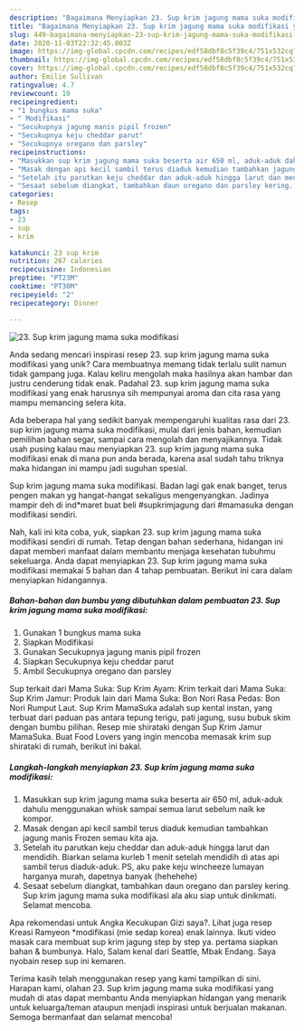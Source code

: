 ```yaml
---
description: "Bagaimana Menyiapkan 23. Sup krim jagung mama suka modifikasi yang Bisa Manjain Lidah"
title: "Bagaimana Menyiapkan 23. Sup krim jagung mama suka modifikasi yang Bisa Manjain Lidah"
slug: 449-bagaimana-menyiapkan-23-sup-krim-jagung-mama-suka-modifikasi-yang-bisa-manjain-lidah
date: 2020-11-03T22:32:45.003Z
image: https://img-global.cpcdn.com/recipes/edf58dbf8c5f39c4/751x532cq70/23-sup-krim-jagung-mama-suka-modifikasi-foto-resep-utama.jpg
thumbnail: https://img-global.cpcdn.com/recipes/edf58dbf8c5f39c4/751x532cq70/23-sup-krim-jagung-mama-suka-modifikasi-foto-resep-utama.jpg
cover: https://img-global.cpcdn.com/recipes/edf58dbf8c5f39c4/751x532cq70/23-sup-krim-jagung-mama-suka-modifikasi-foto-resep-utama.jpg
author: Emilie Sullivan
ratingvalue: 4.7
reviewcount: 10
recipeingredient:
- "1 bungkus mama suka"
- " Modifikasi"
- "Secukupnya jagung manis pipil frozen"
- "Secukupnya keju cheddar parut"
- "Secukupnya oregano dan parsley"
recipeinstructions:
- "Masukkan sup krim jagung mama suka beserta air 650 ml, aduk-aduk dahulu menggunakan whisk sampai semua larut sebelum naik ke kompor."
- "Masak dengan api kecil sambil terus diaduk kemudian tambahkan jagung manis Frozen semau kita aja."
- "Setelah itu parutkan keju cheddar dan aduk-aduk hingga larut dan mendidih. Biarkan selama kurleb 1 menit setelah mendidih di atas api sambil terus diaduk-aduk. PS, aku pake keju wincheeze lumayan harganya murah, dapetnya banyak (hehehehe)"
- "Sesaat sebelum diangkat, tambahkan daun oregano dan parsley kering. Sup krim jagung mama suka modifikasi ala aku siap untuk dinikmati. Selamat mencoba."
categories:
- Resep
tags:
- 23
- sup
- krim

katakunci: 23 sup krim 
nutrition: 267 calories
recipecuisine: Indonesian
preptime: "PT23M"
cooktime: "PT30M"
recipeyield: "2"
recipecategory: Dinner

---
```



![23. Sup krim jagung mama suka modifikasi](https://img-global.cpcdn.com/recipes/edf58dbf8c5f39c4/751x532cq70/23-sup-krim-jagung-mama-suka-modifikasi-foto-resep-utama.jpg)

Anda sedang mencari inspirasi resep 23. sup krim jagung mama suka modifikasi yang unik? Cara membuatnya memang tidak terlalu sulit namun tidak gampang juga. Kalau keliru mengolah maka hasilnya akan hambar dan justru cenderung tidak enak. Padahal 23. sup krim jagung mama suka modifikasi yang enak harusnya sih mempunyai aroma dan cita rasa yang mampu memancing selera kita.

Ada beberapa hal yang sedikit banyak mempengaruhi kualitas rasa dari 23. sup krim jagung mama suka modifikasi, mulai dari jenis bahan, kemudian pemilihan bahan segar, sampai cara mengolah dan menyajikannya. Tidak usah pusing kalau mau menyiapkan 23. sup krim jagung mama suka modifikasi enak di mana pun anda berada, karena asal sudah tahu triknya maka hidangan ini mampu jadi suguhan spesial.

Sup krim jagung mama suka modifikasi. Badan lagi gak enak banget, terus pengen makan yg hangat-hangat sekaligus mengenyangkan. Jadinya mampir deh di ind*maret buat beli #supkrimjagung dari #mamasuka dengan modifikasi sendiri.


Nah, kali ini kita coba, yuk, siapkan 23. sup krim jagung mama suka modifikasi sendiri di rumah. Tetap dengan bahan sederhana, hidangan ini dapat memberi manfaat dalam membantu menjaga kesehatan tubuhmu sekeluarga. Anda dapat menyiapkan 23. Sup krim jagung mama suka modifikasi memakai 5 bahan dan 4 tahap pembuatan. Berikut ini cara dalam menyiapkan hidangannya.

<!--inarticleads1-->

##### Bahan-bahan dan bumbu yang dibutuhkan dalam pembuatan 23. Sup krim jagung mama suka modifikasi:

1. Gunakan 1 bungkus mama suka
1. Siapkan  Modifikasi
1. Gunakan Secukupnya jagung manis pipil frozen
1. Siapkan Secukupnya keju cheddar parut
1. Ambil Secukupnya oregano dan parsley


Sup terkait dari Mama Suka: Sup Krim Ayam: Krim terkait dari Mama Suka: Sup Krim Jamur: Produk lain dari Mama Suka: Bon Nori Rasa Pedas: Bon Nori Rumput Laut. Sup Krim MamaSuka adalah sup kental instan, yang terbuat dari paduan pas antara tepung terigu, pati jagung, susu bubuk skim dengan bumbu pilihan. Resep mie shirataki dengan Sup Krim Jamur MamaSuka. Buat Food Lovers yang ingin mencoba memasak krim sup shirataki di rumah, berikut ini bakal. 

<!--inarticleads2-->

##### Langkah-langkah menyiapkan 23. Sup krim jagung mama suka modifikasi:

1. Masukkan sup krim jagung mama suka beserta air 650 ml, aduk-aduk dahulu menggunakan whisk sampai semua larut sebelum naik ke kompor.
1. Masak dengan api kecil sambil terus diaduk kemudian tambahkan jagung manis Frozen semau kita aja.
1. Setelah itu parutkan keju cheddar dan aduk-aduk hingga larut dan mendidih. Biarkan selama kurleb 1 menit setelah mendidih di atas api sambil terus diaduk-aduk. PS, aku pake keju wincheeze lumayan harganya murah, dapetnya banyak (hehehehe)
1. Sesaat sebelum diangkat, tambahkan daun oregano dan parsley kering. Sup krim jagung mama suka modifikasi ala aku siap untuk dinikmati. Selamat mencoba.


Apa rekomendasi untuk Angka Kecukupan Gizi saya?. Lihat juga resep Kreasi Ramyeon *modifikasi (mie sedap korea) enak lainnya. Ikuti video masak cara membuat sup krim jagung step by step ya. pertama siapkan bahan &amp; bumbunya. Halo, Salam kenal dari Seattle, Mbak Endang. Saya nyobain resep sup ini kemaren. 

Terima kasih telah menggunakan resep yang kami tampilkan di sini. Harapan kami, olahan 23. Sup krim jagung mama suka modifikasi yang mudah di atas dapat membantu Anda menyiapkan hidangan yang menarik untuk keluarga/teman ataupun menjadi inspirasi untuk berjualan makanan. Semoga bermanfaat dan selamat mencoba!
